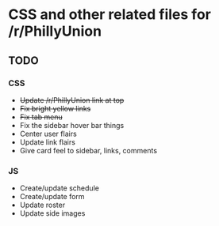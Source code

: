 # CSS and other related files for /r/PhillyUnion

## TODO
### CSS
* ~~Update /r/PhillyUnion link at top~~
* ~~Fix bright yellow links~~
* ~~Fix tab menu~~
* Fix the sidebar hover bar things
* Center user flairs
* Update link flairs
* Give card feel to sidebar, links, comments

### JS
* Create/update schedule
* Create/update form
* Update roster
* Update side images
